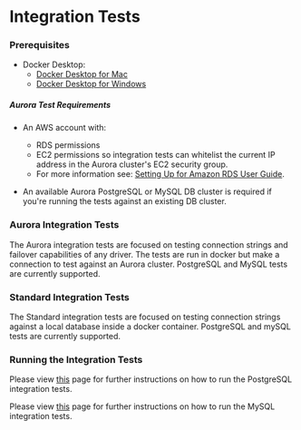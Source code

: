 # Integration Tests

### Prerequisites

- Docker Desktop:
    - [Docker Desktop for Mac](https://docs.docker.com/desktop/install/mac-install/)
    - [Docker Desktop for Windows](https://docs.docker.com/desktop/install/windows-install/)

##### Aurora Test Requirements
- An AWS account with:
    - RDS permissions
    - EC2 permissions so integration tests can whitelist the current IP address in the Aurora cluster's EC2 security group.
    - For more information see: [Setting Up for Amazon RDS User Guide](https://docs.aws.amazon.com/AmazonRDS/latest/UserGuide/CHAP_SettingUp.html).

- An available Aurora PostgreSQL or MySQL DB cluster is required if you're running the tests against an existing DB cluster.

### Aurora Integration Tests

The Aurora integration tests are focused on testing connection strings and failover capabilities of any driver.
The tests are run in docker but make a connection to test against an Aurora cluster.
PostgreSQL and MySQL tests are currently supported.

### Standard Integration Tests

The Standard integration tests are focused on testing connection strings against a local database inside a docker container.
PostgreSQL and mySQL tests are currently supported.

### Running the Integration Tests
Please view [this](/docs/driver-specific/postgresql/postgresql.md) page for further instructions on how to run the PostgreSQL integration tests.

Please view [this](docs/driver-specific/mysql/mysql.md) page for further instructions on how to run the MySQL integration tests.

